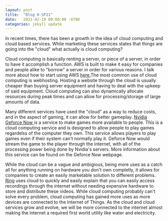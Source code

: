 ```yaml
---
layout: post
title:  "Blog 0-SP21"
date:   2021-02-19 00:00:00 -0700
categories: jekyll update
---
```

In recent times, there has been a growth in the idea of cloud computing and cloud based services. While marketing these services states that things are going into the "cloud" what actually is cloud computing?

Cloud computing is basically renting a server, or piece of a server, in order to have it accomplish a function. AWS is built to make it easy for companies and people alike to "borrow" a server in order for various reasons. I talk more about how to start using AWS <a href="https://rtorres713.github.io/jekyll/update/2020/11/06/Blog-9.html" target="_blank" > here.</a>The most common use of cloud computing is webhosting. Hosting a website through the cloud is usually cheaper than buying server equipment and having to deal with the upkeep of said equipment. Cloud computing can also dynamically allocate resources during peak times and can allow for processing/storage of large amounts of data.

Many different services have used the "cloud" as a way to reduce costs, and in the aspect of gaming, it can allow for better gameplay. <a href="https://www.nvidia.com/en-us/geforce-now/" target="_blank">Nvidia Geforce Now </a> is a service to make games more available to people. This is a cloud computing service and is designed to allow people to play games regardelss of the computer they own. This service allows players to play games even if their system can't normally play it. Geforce Now would stream the game to the player through the internet, with all of the processing power being done by Nvidia's servers. More information about this service can be found on the Geforce Now webpage.

While the cloud can be a vague and ambigious, being more uses as a catch all for anything running on hardware you don't own completly, it allows for companies to create an easily marketable solution to different problems. <a href="https://ring.com/">Ring</a> uses cloud to quickly and easily explain that you can easily access recordings through the internet without needing expensive hardware to store and distribute these videos. While cloud computing probably can't solve every problem, cloud computing has gained more uses as more devices are connected to the Internet of Things. As the cloud and cloud services grow and evolve, we will be more connected to the internet almost making the internet a required first world utility like water and electricity.
